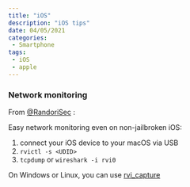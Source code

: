 ```yaml
---
title: "iOS"
description: "iOS tips"
date: 04/05/2021
categories:
 - Smartphone
tags:
 - iOS
 - apple
---
```



### Network monitoring

From [@RandoriSec](https://twitter.com/RandoriSec/status/1389115276931833857) :

Easy network monitoring even on non-jailbroken iOS:
1. connect your iOS device to your macOS via USB
2. `rvictl -s <UDID>`
3. `tcpdump` or `wireshark -i rvi0`

On Windows or Linux, you can use [rvi_capture](https://github.com/gh2o/rvi_capture)
